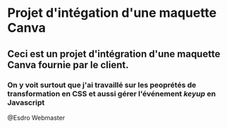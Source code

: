 # Projet d'intégation d'une maquette Canva
## Ceci est un projet d'intégration d'une maquette Canva fournie par le client. 

### On y voit surtout que j'ai travaillé sur les peoprétés de transformation en CSS et aussi gérer l'événement *keyup* en Javascript
@Esdro Webmaster 
